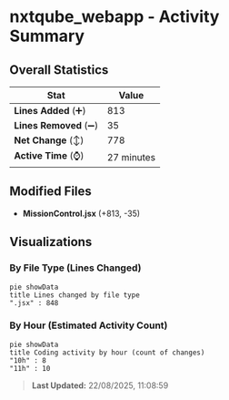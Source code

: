 # nxtqube_webapp - Activity Summary 

## Overall Statistics

| Stat                   | Value                                                             |
| ---------------------- | ----------------------------------------------------------------- |
| **Lines Added** (➕)   | 813                                          |
| **Lines Removed** (➖) | 35                                        |
| **Net Change** (↕)    | 778                |
| **Active Time** (⌚)   | 27 minutes |


## Modified Files
- **MissionControl.jsx** (+813, -35)

## Visualizations

### By File Type (Lines Changed)

```mermaid
pie showData
title Lines changed by file type
".jsx" : 848
```

### By Hour (Estimated Activity Count)

```mermaid
pie showData
title Coding activity by hour (count of changes)
"10h" : 8
"11h" : 10
```


> **Last Updated:** 22/08/2025, 11:08:59
